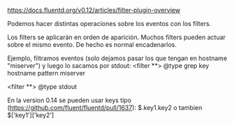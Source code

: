 https://docs.fluentd.org/v0.12/articles/filter-plugin-overview

Podemos hacer distintas operaciones sobre los eventos con los filters.

Los filters se aplicarán en orden de aparición.
Muchos filters pueden actuar sobre el mismo evento.
De hecho es normal encadenarlos.


Ejemplo, filtramos eventos (solo dejamos pasar los que tengan en hostname "miserver") y luego lo sacamos por stdout:
<filter **>
  @type grep
  <regexp>
    key hostname
    pattern miserver
  </regexp>
</filter>

<filter **>
  @type stdout
</filter>


En la version 0.14 se pueden usar keys tipo (https://github.com/fluent/fluentd/pull/1637):
$.key1.key2
o tambien
$['key1']['key2']

